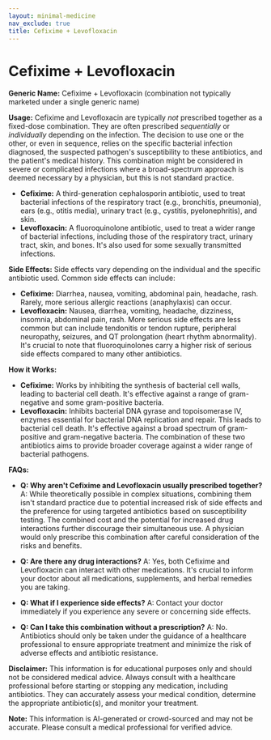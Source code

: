 ```yaml
---
layout: minimal-medicine
nav_exclude: true
title: Cefixime + Levofloxacin
---
```


# Cefixime + Levofloxacin

**Generic Name:** Cefixime + Levofloxacin (combination not typically marketed under a single generic name)

**Usage:**  Cefixime and Levofloxacin are typically *not* prescribed together as a fixed-dose combination. They are often prescribed *sequentially* or *individually* depending on the infection.  The decision to use one or the other, or even in sequence, relies on the specific bacterial infection diagnosed, the suspected pathogen's susceptibility to these antibiotics, and the patient's medical history.  This combination might be considered in severe or complicated infections where a broad-spectrum approach is deemed necessary by a physician, but this is not standard practice.

* **Cefixime:** A third-generation cephalosporin antibiotic, used to treat bacterial infections of the respiratory tract (e.g., bronchitis, pneumonia), ears (e.g., otitis media), urinary tract (e.g., cystitis, pyelonephritis), and skin.
* **Levofloxacin:** A fluoroquinolone antibiotic, used to treat a wider range of bacterial infections, including those of the respiratory tract, urinary tract, skin, and bones.  It's also used for some sexually transmitted infections.


**Side Effects:**  Side effects vary depending on the individual and the specific antibiotic used.  Common side effects can include:

* **Cefixime:** Diarrhea, nausea, vomiting, abdominal pain, headache, rash.  Rarely, more serious allergic reactions (anaphylaxis) can occur.
* **Levofloxacin:** Nausea, diarrhea, vomiting, headache, dizziness, insomnia, abdominal pain, rash.  More serious side effects are less common but can include tendonitis or tendon rupture, peripheral neuropathy, seizures, and QT prolongation (heart rhythm abnormality).  It's crucial to note that fluoroquinolones carry a higher risk of serious side effects compared to many other antibiotics.


**How it Works:**

* **Cefixime:** Works by inhibiting the synthesis of bacterial cell walls, leading to bacterial cell death.  It's effective against a range of gram-negative and some gram-positive bacteria.
* **Levofloxacin:** Inhibits bacterial DNA gyrase and topoisomerase IV, enzymes essential for bacterial DNA replication and repair. This leads to bacterial cell death. It's effective against a broad spectrum of gram-positive and gram-negative bacteria.  The combination of these two antibiotics aims to provide broader coverage against a wider range of bacterial pathogens.


**FAQs:**

* **Q: Why aren't Cefixime and Levofloxacin usually prescribed together?** A:  While theoretically possible in complex situations, combining them isn't standard practice due to potential increased risk of side effects and the preference for using targeted antibiotics based on susceptibility testing. The combined cost and the potential for increased drug interactions further discourage their simultaneous use.  A physician would only prescribe this combination after careful consideration of the risks and benefits.

* **Q: Are there any drug interactions?** A: Yes, both Cefixime and Levofloxacin can interact with other medications.  It's crucial to inform your doctor about all medications, supplements, and herbal remedies you are taking.

* **Q:  What if I experience side effects?** A:  Contact your doctor immediately if you experience any severe or concerning side effects.

* **Q: Can I take this combination without a prescription?** A: No.  Antibiotics should only be taken under the guidance of a healthcare professional to ensure appropriate treatment and minimize the risk of adverse effects and antibiotic resistance.


**Disclaimer:** This information is for educational purposes only and should not be considered medical advice.  Always consult with a healthcare professional before starting or stopping any medication, including antibiotics.  They can accurately assess your medical condition, determine the appropriate antibiotic(s), and monitor your treatment.


**Note:** This information is AI-generated or crowd-sourced and may not be accurate. Please consult a medical professional for verified advice.